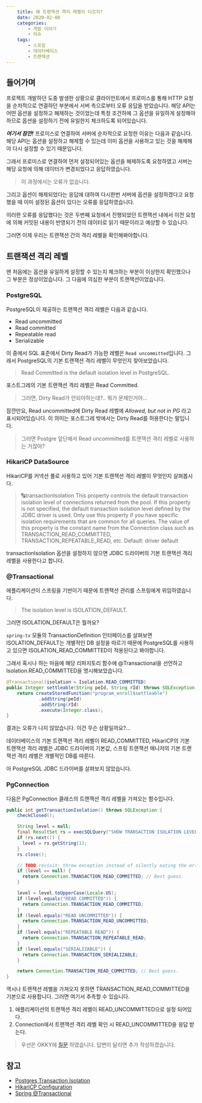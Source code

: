 ```yaml
---
    title: 왜 트랜잭션 격리 레벨이 다르지?
    date: 2020-02-08
    categories:
        - 개발 이야기
        - 이슈
    tags:
        - 스프링
        - 데이터베이스
        - 트랜잭션
---
```


## 들어가며
프로젝트 개발하던 도중 발생한 상황으로 클라이언트에서 프로미스를 통해 HTTP 요청을 순차적으로 연결하던 부분에서 서버 측으로부터 오류 응답을 받았습니다. 해당 API는 어떤 옵션을 설정하고 해제하는 것이었는데 특정 조건하에 그 옵션을 유일하게 설정해야하므로 옵션을 설정하기 전에 유일한지 체크하도록 되어있습니다.  

**_여기서 잠깐!_**
프로미스로 연결하여 서버에 순차적으로 요청한 이유는 다음과 같습니다. 해당 API는 옵션을 설정하고 해제할 수 있는데 이미 옵션을 사용하고 있는 것을 해제해야 다시 설정할 수 있기 때문입니다. 

그래서 프로미스로 연결하여 먼저 설정되어있는 옵션을 해제하도록 요청하였고 서버는 해당 요청에 의해 데이터가 변경되었다고 응답하였습니다.

> 이 과정에서는 오류가 없습니다.

그리고 옵션이 해제되었다는 응답에 대하여 다시한번 서버에 옵션을 설정하겠다고 요청했을 때 이미 설정된 옵션이 있다는 오류를 응답하였습니다.

이러한 오류를 응답했다는 것은 두번째 요청에서 진행되었던 트랜잭션 내에서 이전 요청에 의해 커밋된 내용이 반영되기 전의 데이터로 읽기 때문이라고 예상할 수 있습니다.

그러면 이제 우리는 트랜잭션 간의 격리 레벨을 확인해봐야합니다.

## 트랜잭션 격리 레벨  
맨 처음에는 옵션을 유일하게 설정할 수 있는지 체크하는 부분이 이상한지 확인했으나 그 부분은 정상이었습니다. 그 다음에 의심한 부분이 트랜잭션이었습니다.

### PostgreSQL
PostgreSQL이 제공하는 트랜잭션 격리 레벨은 다음과 같습니다.

- Read uncommitted
- Read committed
- Repeatable read
- Serializable

이 중에서 SQL 표준에서 Dirty Read가 가능한 레벨은 `Read uncommitted`입니다. 그래서 PostgreSQL의 기본 트랜잭션 격리 레벨이 무엇인지 찾아보았습니다. 

> Read Committed is the default isolation level in PostgreSQL.

포스트그레의 기본 트랜잭션 격리 레벨은 Read Committed.

> 그러면, Dirty Read가 안되야하는데?.. 뭐가 문제인거야...

잠깐만요, Read uncommitted에 Dirty Read 레벨에 _Allowed, but not in PG_ 라고 표시되어있습니다. 이 의미는 포스트그레 밖에서는 Dirty Read를 허용한다는 말입니다.

> 그러면 Postgre 앞단에서 Read uncommitted를 트랜잭션 격리 레벨로 사용하는 거잖아?

### HikariCP DataSource
HikariCP를 커넥션 풀로 사용하고 있어 기본 트랜잭션 격리 레벨이 무엇인지 살펴봅시다. 

> 🔠transactionIsolation
This property controls the default transaction isolation level of connections returned from the pool. If this property is not specified, the default transaction isolation level defined by the JDBC driver is used. Only use this property if you have specific isolation requirements that are common for all queries. The value of this property is the constant name from the Connection class such as TRANSACTION_READ_COMMITTED, TRANSACTION_REPEATABLE_READ, etc. Default: driver default

transactionIsolation 옵션을 설정하지 않으면 JDBC 드라이버의 기본 트랜잭션 격리 레벨을 사용한다고 합니다.

### @Transactional
애플리케이션이 스프링을 기반이기 때문에 트랜잭션 관리를 스프링에게 위임하였습니다. 

> The isolation level is ISOLATION_DEFAULT.

그러면 ISOLATION_DEFAULT은 뭘까요?

`spring-tx` 모듈의 TransactionDefinition 인터페이스를 살펴보면 ISOLATION_DEFAULT는 개별적인 DB 설정을 따르기 때문에 PostgreSQL를 사용하고 있으면 ISOLATION_READ_COMMITTED이 적용된다고 봐야합니다.

그래서 혹시나 하는 마음에 해당 리파지토리 함수에 @Transactional을 선언하고 Isolation.READ_COMMITTED을 명시해보았습니다.

```java
@Transactional(isolation = Isolation.READ_COMMITTED)
public Integer settleable(String peId, String rId) throws SQLException {
    return createStoredFunction("program_enroll$settleable")
            .addString(peId)
            .addString(rId)
            .execute(Integer.class);
}
```

결과는 오류가 나지 않았습니다. 이건 무슨 상황일까요?...

데이터베이스의 기본 트랜잭션 격리 레벨이 READ_COMMITTED,
HikariCP의 기본 트랜잭션 격리 레벨은 JDBC 드라이버의 기본값,
스프링 트랜잭션 매니저의 기본 트랜잭션 격리 레벨은 개별적인 DB를 따른다.

아 PostgreSQL JDBC 드라이버를 살펴보지 않았습니다.

### PgConnection  
다음은 PgConnection 클래스의 트랜잭션 격리 레벨을 가져오는 함수입니다.

```java
public int getTransactionIsolation() throws SQLException {
    checkClosed();

    String level = null;
    final ResultSet rs = execSQLQuery("SHOW TRANSACTION ISOLATION LEVEL"); // nb: no BEGIN triggered
    if (rs.next()) {
      level = rs.getString(1);
    }
    rs.close();

    // TODO revisit: throw exception instead of silently eating the error in unknown cases?
    if (level == null) {
      return Connection.TRANSACTION_READ_COMMITTED; // Best guess.
    }

    level = level.toUpperCase(Locale.US);
    if (level.equals("READ COMMITTED")) {
      return Connection.TRANSACTION_READ_COMMITTED;
    }
    if (level.equals("READ UNCOMMITTED")) {
      return Connection.TRANSACTION_READ_UNCOMMITTED;
    }
    if (level.equals("REPEATABLE READ")) {
      return Connection.TRANSACTION_REPEATABLE_READ;
    }
    if (level.equals("SERIALIZABLE")) {
      return Connection.TRANSACTION_SERIALIZABLE;
    }

    return Connection.TRANSACTION_READ_COMMITTED; // Best guess.
}
```

역시나 트랜잭션 레벨을 가져오지 못하면 TRANSACTION_READ_COMMITTED을 기본으로 사용합니다. 그러면 여기서 추측할 수 있습니다.  

1. 애플리케이션의 트랜잭션 격리 레벨이 READ_UNCOMMITTED으로 설정 되어있다.
2. Connection에서 트랜잭션 격리 레벨 확인 시 READ_UNCOMMITTED을 응답 받는다. 

> 우선은 OKKY에 [질문](https://okky.kr/article/677130) 하였습니다.
> 답변이 달리면 추가 작성하겠습니다.


## 참고

- [Postgres Transaction Isolation](https://www.postgresql.org/docs/9.6/transaction-iso.html)
- [HikariCP Configuration](https://github.com/brettwooldridge/HikariCP#configuration-knobs-baby)
- [Spring @Transactional](https://docs.spring.io/spring/docs/current/spring-framework-reference/data-access.html#transaction-declarative-attransactional-settings) 

